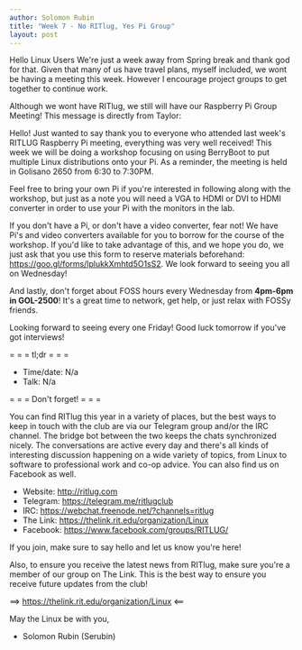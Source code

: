 ```yaml
---
author: Solomon Rubin
title: "Week 7 - No RITlug, Yes Pi Group"
layout: post
---
```


Hello Linux Users
We're just a week away from Spring break and thank god for that. Given that many of us have travel plans, myself included, we wont be having a meeting this week. However I encourage project groups to get together to continue work.

Although we wont have RITlug, we still will have our Raspberry Pi Group Meeting! This message is directly from Taylor:

Hello! Just wanted to say thank you to everyone who attended last week's RITLUG Raspberry Pi meeting, everything was very well received! This week we will be doing a workshop focusing on using BerryBoot to put multiple Linux distributions onto your Pi. As a reminder, the meeting is held in Golisano 2650 from 6:30 to 7:30PM.

Feel free to bring your own Pi if you're interested in following along with the workshop, but just as a note you will need a VGA to HDMI or DVI to HDMI converter in order to use your Pi with the monitors in the lab.

If you don't have a Pi, or don't have a video converter, fear not! We have Pi's and video converters available for you to borrow for the course of the workshop. If you'd like to take advantage of this, and we hope you do, we just ask that you use this form to reserve materials beforehand: https://goo.gl/forms/lplukkXmhtd5O1sS2. We look forward to seeing you all on Wednesday!



And lastly, don't forget about FOSS hours every Wednesday from **4pm-6pm in GOL-2500**! It's a great time to network, get help, or just relax with FOSSy friends.

Looking forward to seeing every one Friday! Good luck tomorrow if you've got interviews!

= = =  tl;dr  = = =

* Time/date:  N/a
* Talk:      N/a


= = =  Don't forget!  = = =

You can find RITlug this year in a variety of places, but the best ways to keep in touch with the club are via our Telegram group and/or the IRC channel. The bridge bot between the two keeps the chats synchronized nicely. The conversations are active every day and there's all kinds of interesting discussion happening on a wide variety of topics, from Linux to software to professional work and co-op advice. You can also find us on Facebook as well.

* Website:  http://ritlug.com
* Telegram: https://telegram.me/ritlugclub
* IRC:      https://webchat.freenode.net/?channels=ritlug
* The Link: https://thelink.rit.edu/organization/Linux
* Facebook: https://www.facebook.com/groups/RITLUG/

If you join, make sure to say hello and let us know you're here!

Also, to ensure you receive the latest news from RITlug, make sure you're a member of our group on The Link. This is the best way to ensure you receive future updates from the club!

==> https://thelink.rit.edu/organization/Linux <==


May the Linux be with you,

- Solomon Rubin (Serubin)
